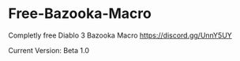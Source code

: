 # Free-Bazooka-Macro
Completly free Diablo 3 Bazooka Macro
https://discord.gg/UnnY5UY

Current Version: Beta 1.0
